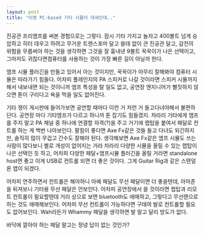```yaml
---
layout: post
title: "이젠 PC-based 기타 시뮬이 대세인데.."
---
```



진공관 프리앰프를 써본 경험으로는 그렇다. 잠시 기타 가지고 놀자고 400볼트 넘게 승압하고 히터 데우고 하려고 무거운 트랜스포머 달고 쓸데 없이 큰 진공관 달고, 감전의 위험을 무릅써야 하는 것을 생각하면 그것을 잘 흉내낸 9볼트 꾹꾹이가 나은 선택이고, 그마저도 귀찮다면컴퓨터를 사용하는 것이 가장 빠른 길이 아닐까 한다. 




앰프 시뮬 플러긴을 만들고 있어서 아는 것이지만, 꾹꾹이가 아무리 잘해봐야 컴퓨터 시뮬은 따라가기 힘들다. 어차피 풀레인지의 PA 스피커로 나갈 것이라면 스피커 시뮬까지 해서 내보내면 되는 것이니까 앰프 특성을 탈 일도 없고, 공연장 엔지니어가 뻘짓하지 않으면 톤이 구리다고 욕을 먹을 일도 없어진다. 




기타 쟁이 게시판에 들어가보면 공연할 때마다 이런 거 저런 거 들고다녀야해서 불편하단다. 공연장 마다 기타앰프가 다르고 하니까 톤 잡기도 힘들겠지. 차라리 기타에게 앰프를 주지 말고 PA 채널 중 하나에 연결할 자격(?)을 주고 거기에 랩탑을 붙여서 패달로 컨트롤 하는 게 백번 나아보인다. 팔힘이 좋다면 Axe Fx같은 것들 들고 다녀도 되긴하지만, 솔직히 많이 무겁고 간수도 잘해야 된다. 생각해보면 Axe Fx같은 앰프 시뮬도 쓰는 사람이 많다보니 별로 개성이 없어지는 거라 차라리 다양한 시뮬을 올릴 수 있는 랩탑이 나은 선택인 듯 하고, 어차피 다양한 패달+앰프시뮬 플러긴을 올릴 거라면 standalone host면 좋고 이게 USB로 컨트롤 되면 더 좋은 것이다. 그게 Guitar Rig과 같은 스탠덜론 앱이 되겠다.




어차피 연주하면서 컨트롤은 해야하니 아예 패달도 무선 패달이면 더 좋을텐데, 아마존을 뒤져보니 기타용 무선 패달은 안보인다. 어차피 공연장에서 쓸 것이라면 랩탑과 리모트 컨트롤이 필요할텐데 거리 상으로 보면 bluetooth도 애매하고, 그렇다고 무선랜으로 하는 것도 애매해보인다. 어차피 무선 컨트롤이 가능하다면 구태여 발로 컨트롤할 필요도 없어보인다. Wah라든가 Whammy 패달을 생각하면 발 말고 달리 방도가 없다. 




바닥에 깔아야 하는 패달 말고는 정녕 답이 없는 것인가? 






